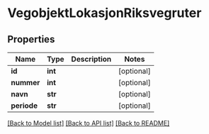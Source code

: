 # VegobjektLokasjonRiksvegruter

## Properties
Name | Type | Description | Notes
------------ | ------------- | ------------- | -------------
**id** | **int** |  | [optional] 
**nummer** | **int** |  | [optional] 
**navn** | **str** |  | [optional] 
**periode** | **str** |  | [optional] 

[[Back to Model list]](../README.md#documentation-for-models) [[Back to API list]](../README.md#documentation-for-api-endpoints) [[Back to README]](../README.md)

